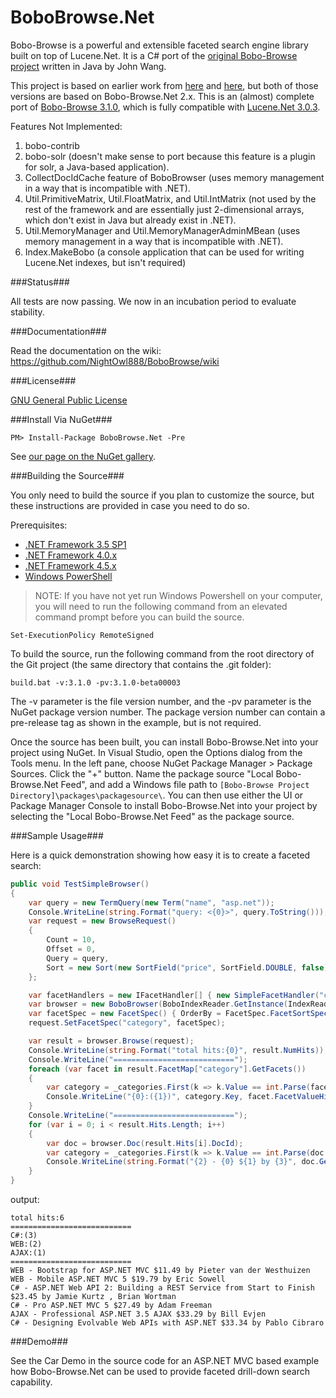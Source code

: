 BoboBrowse.Net
===============

Bobo-Browse is a powerful and extensible faceted search engine library built on top of Lucene.Net. It is a C# port of the [original Bobo-Browse project](https://github.com/senseidb/bobo) written in Java by John Wang.

This project is based on earlier work from [here](https://bobo.codeplex.com/) and [here](https://github.com/zhengchun/Bobo-Browse.Net), but both of those versions are based on Bobo-Browse.Net 2.x. This is an (almost) complete port of [Bobo-Browse 3.1.0](https://github.com/senseidb/bobo/releases), which is fully compatible with [Lucene.Net 3.0.3](https://www.nuget.org/packages/Lucene.Net/).

Features Not Implemented:

1. bobo-contrib
2. bobo-solr (doesn't make sense to port because this feature is a plugin for solr, a Java-based application).
3. CollectDocIdCache feature of BoboBrowser (uses memory management in a way that is incompatible with .NET).
4. Util.PrimitiveMatrix, Util.FloatMatrix, and Util.IntMatrix (not used by the rest of the framework and are essentially just 2-dimensional arrays, which don't exist in Java but already exist in .NET).
5. Util.MemoryManager and Util.MemoryManagerAdminMBean (uses memory management in a way that is incompatible with .NET).
6. Index.MakeBobo (a console application that can be used for writing Lucene.Net indexes, but isn't required)

###Status###

All tests are now passing. We now in an incubation period to evaluate stability.

###Documentation###

Read the documentation on the wiki: https://github.com/NightOwl888/BoboBrowse/wiki

###License###

[GNU General Public License](https://github.com/NightOwl888/BoboBrowse.Net/blob/master/LICENSE.md)

###Install Via NuGet###

    PM> Install-Package BoboBrowse.Net -Pre

See [our page on the NuGet gallery](https://www.nuget.org/packages/BoboBrowse.Net/).

###Building the Source###

You only need to build the source if you plan to customize the source, but these instructions are provided in case you need to do so.

Prerequisites:

- [.NET Framework 3.5 SP1](http://www.microsoft.com/en-us/download/details.aspx?id=25150)
- [.NET Framework 4.0.x](http://www.microsoft.com/en-us/download/details.aspx?id=17851)
- [.NET Framework 4.5.x](http://www.microsoft.com/en-us/download/details.aspx?id=42643)
- [Windows PowerShell](http://technet.microsoft.com/en-us/library/hh847837.aspx)

> NOTE: If you have not yet run Windows Powershell on your computer, you will need to run the following command from an elevated command prompt before you can build the source.

```
Set-ExecutionPolicy RemoteSigned
```

To build the source, run the following command from the root directory of the Git project (the same directory that contains the .git folder):

```
build.bat -v:3.1.0 -pv:3.1.0-beta00003
```

The -v parameter is the file version number, and the -pv parameter is the NuGet package version number. The package version number can contain a pre-release tag as shown in the example, but is not required.

Once the source has been built, you can install Bobo-Browse.Net into your project using NuGet. In Visual Studio, open the Options dialog from the Tools menu. In the left pane, choose NuGet Package Manager > Package Sources. Click the "+" button. Name the package source "Local Bobo-Browse.Net Feed", and add a Windows file path to `[Bobo-Browse Project Directory]\packages\packagesource\`. You can then use either the UI or Package Manager Console to install Bobo-Browse.Net into your project by selecting the "Local Bobo-Browse.Net Feed" as the package source.

###Sample Usage###

Here is a quick demonstration showing how easy it is to create a faceted search:

```cs
public void TestSimpleBrowser()
{
	var query = new TermQuery(new Term("name", "asp.net"));
	Console.WriteLine(string.Format("query: <{0}>", query.ToString()));
	var request = new BrowseRequest()
	{
		Count = 10,
		Offset = 0,
		Query = query,
		Sort = new Sort(new SortField("price", SortField.DOUBLE, false)).GetSort()
	};

	var facetHandlers = new IFacetHandler[] { new SimpleFacetHandler("category") };
	var browser = new BoboBrowser(BoboIndexReader.GetInstance(IndexReader.Open(_indexDir, true), facetHandlers));
	var facetSpec = new FacetSpec() { OrderBy = FacetSpec.FacetSortSpec.OrderHitsDesc, MinHitCount = 1 };
	request.SetFacetSpec("category", facetSpec);

	var result = browser.Browse(request);
	Console.WriteLine(string.Format("total hits:{0}", result.NumHits));
	Console.WriteLine("===========================");
	foreach (var facet in result.FacetMap["category"].GetFacets())
	{
		var category = _categories.First(k => k.Value == int.Parse(facet.Value.ToString()));
		Console.WriteLine("{0}:({1})", category.Key, facet.FacetValueHitCount);
	}
	Console.WriteLine("===========================");
	for (var i = 0; i < result.Hits.Length; i++)
	{
		var doc = browser.Doc(result.Hits[i].DocId);
		var category = _categories.First(k => k.Value == int.Parse(doc.GetField("category").StringValue)).Key;
		Console.WriteLine(string.Format("{2} - {0} ${1} by {3}", doc.GetField("name").StringValue, doc.GetField("price").StringValue, category, doc.GetField("author").StringValue));
	}
}
```

output:
```
total hits:6
===========================
C#:(3)
WEB:(2)
AJAX:(1)
===========================
WEB - Bootstrap for ASP.NET MVC $11.49 by Pieter van der Westhuizen
WEB - Mobile ASP.NET MVC 5 $19.79 by Eric Sowell
C# - ASP.NET Web API 2: Building a REST Service from Start to Finish $23.45 by Jamie Kurtz , Brian Wortman
C# - Pro ASP.NET MVC 5 $27.49 by Adam Freeman
AJAX - Professional ASP.NET 3.5 AJAX $33.29 by Bill Evjen
C# - Designing Evolvable Web APIs with ASP.NET $33.34 by Pablo Cibraro
```

###Demo###

See the Car Demo in the source code for an ASP.NET MVC based example how Bobo-Browse.Net can be used to provide faceted drill-down search capability.